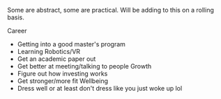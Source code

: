 Some are abstract, some are practical. Will be adding to this on a rolling basis.

Career
- Getting into a good master's program
- Learning Robotics/VR
- Get an academic paper out
- Get better at meeting/talking to people
Growth
- Figure out how investing works
- Get stronger/more fit
Wellbeing
- Dress well or at least don't dress like you just woke up lol